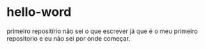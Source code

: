 # hello-word
primeiro repositírio
não sei o que escrever já que é o meu primeiro repositorio e eu não sei por onde começar.
